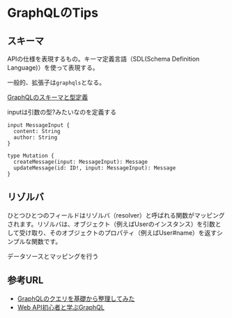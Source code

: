 # GraphQLのTips

## スキーマ

APIの仕様を表現するもの。キーマ定義言語（SDL(Schema Definition Language)）を使って表現する。

一般的、拡張子は`graphqls`となる。

[GraphQLのスキーマと型定義](https://qiita.com/NagaokaKenichi/items/d341dc092012e05d6606)


inputは引数の型?みたいなのを定義する

```
input MessageInput {
  content: String
  author: String
}

type Mutation {
  createMessage(input: MessageInput): Message
  updateMessage(id: ID!, input: MessageInput): Message
}
```

## リゾルバ

ひとつひとつのフィールドはリゾルバ（resolver）と呼ばれる関数がマッピングされます。リゾルバは、オブジェクト（例えばUserのインスタンス）を引数として受け取り、そのオブジェクトのプロパティ（例えばUser#name）を返すシンプルな関数です。

データソースとマッピングを行う

## 参考URL

- [GraphQLのクエリを基礎から整理してみた](https://qiita.com/shunp/items/d85fc47b33e1b3a88167)
- [Web API初心者と学ぶGraphQL](https://qiita.com/SiragumoHuin/items/cc58f456bc43a1be41b4)